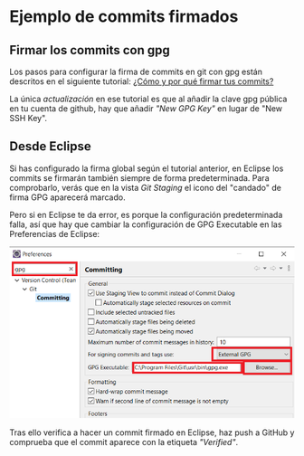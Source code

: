 # Ejemplo de commits firmados

## Firmar los commits con gpg

Los pasos para configurar la firma de commits en git con gpg están descritos en el siguiente tutorial: 
[¿Cómo y por qué firmar tus commits?](https://binary-coffee.dev/post/como-y-por-que-firmar-tus-commits)

La única *actualización* en ese tutorial es que al añadir la clave gpg pública en tu cuenta de github, hay que añadir _"New GPG Key"_ en lugar de "New SSH Key".

## Desde Eclipse

Si has configurado la firma global según el tutorial anterior, en Eclipse los commits se firmarán también siempre de forma predeterminada. Para comprobarlo, verás que en la vista _Git Staging_ el icono del "candado" de firma GPG aparecerá marcado.

Pero si en Eclipse te da error, es porque la configuración predeterminada falla, así que hay que cambiar la configuración de GPG Executable en las Preferencias de Eclipse:

![](images/gpg-executable-gpgexe.png)

Tras ello verifica a hacer un commit firmado en Eclipse, haz push a GitHub y comprueba que el commit aparece con la etiqueta _"Verified"_.
